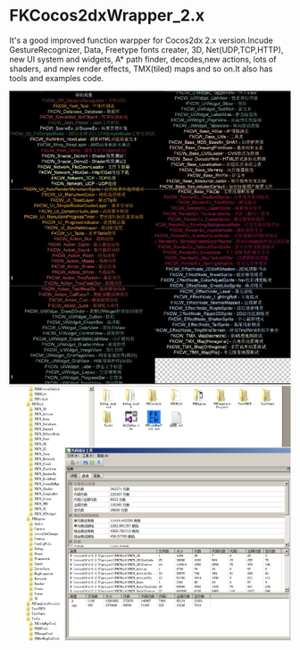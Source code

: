 # FKCocos2dxWrapper_2.x
It's a good improved function warpper for Cocos2dx 2.x version.Incude GestureRecognizer, Data, Freetype fonts creater, 3D, Net(UDP,TCP,HTTP), new UI system and widgets, A* path finder, decodes,new actions, lots of shaders, and new render effects, TMX(tiled) maps and so on.It also has tools and examples code. 

![](02155022_s5BT.jpg)
![](02160420_qfpO.jpg)
